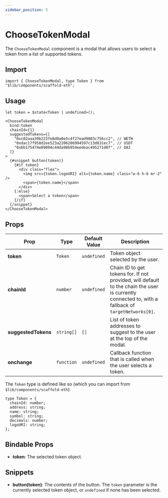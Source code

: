 ```yaml
---
sidebar_position: 5
---
```


# ChooseTokenModal

The `ChooseTokenModal` component is a modal that allows users to select a token from a list of supported tokens.

## Import

```tsx
import { ChooseTokenModal, type Token } from "$lib/components/scaffold-eth";
```

## Usage

```tsx
let token = $state<Token | undefined>();

<ChooseTokenModal
  bind:token
  chainId={1}
  suggestedTokens={[
    "0xc02aaa39b223fe8d0a0e5c4f27ead9083c756cc2", // WETH
    "0xdac17f958d2ee523a2206206994597c13d831ec7", // USDT
    "0x6b175474e89094c44da98b954eedeac495271d0f", // DAI
  ]}
>
  {#snippet button(token)}
    {#if token}
      <div class="flex">
        <img src={token.logoURI} alt={token.name} class="w-6 h-6 mr-2" />
        <span>{token.name}</span>
      </div>
    {:else}
      <span>Select a token</span>
    {/if}
  {/snippet}
</ChooseTokenModal>
```

## Props

| Prop                | Type       | Default Value | Description                                                                                                                                        |
| ------------------- | ---------- | ------------- | -------------------------------------------------------------------------------------------------------------------------------------------------- |
| **token**           | `Token`    | `undefined`   | Token object selected by the user.                                                                                                                 |
| **chainId**         | `number`   | `undefined`   | Chain ID to get tokens for. If not provided, will default to the chain the user is currently connected to, with a fallback of `targetNetworks[0]`. |
| **suggestedTokens** | `string[]` | `[]`          | List of token addresses to suggest to the user at the top of the modal.                                                                            |
| **onchange**        | `function` | `undefined`   | Callback function that is called when the user selects a token.                                                                                    |

The `Token` type is defined like so (which you can import from `$lib/components/scaffold-eth`):

```tsx
type Token = {
  chainId: number;
  address: string;
  name: string;
  symbol: string;
  decimals: number;
  logoURI: string;
};
```

## Bindable Props

- **token**: The selected token object.

## Snippets

- **button(token)**: The contents of the button. The `token` parameter is the currently selected token object, or `undefined` if none has been selected.
